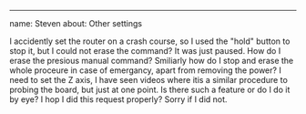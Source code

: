---
name: Steven
about: Other settings

I accidently set the router on a crash course, so I used the "hold" button to stop it, but I could not erase the command? It was just paused.  How do I erase the presious manual command?
Smiliarly how do I stop and erase the whole proceure in case of emergancy, apart from removing the power?
I need to set the Z axis, I have seen videos where itis a similar procedure to probing the board, but just at one point. Is there such a feature or do I do it by eye?
I hop I did this request properly? Sorry if I did not.


